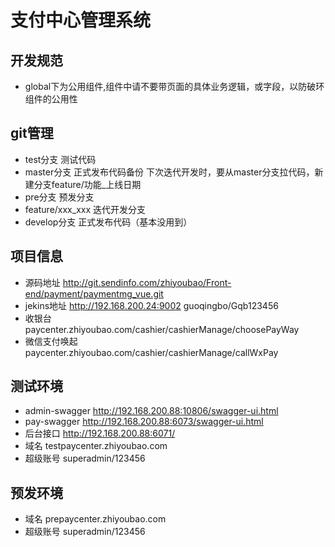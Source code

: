 # 支付中心管理系统

  ## 开发规范
   * global下为公用组件,组件中请不要带页面的具体业务逻辑，或字段，以防破环组件的公用性
   
 ## git管理
   * test分支 测试代码
   * master分支 正式发布代码备份 下次迭代开发时，要从master分支拉代码，新建分支feature/功能_上线日期
   * pre分支 预发分支
   * feature/xxx_xxx 迭代开发分支
   * develop分支 正式发布代码（基本没用到）
   
  ## 项目信息
   * 源码地址 http://git.sendinfo.com/zhiyoubao/Front-end/payment/paymentmg_vue.git
   * jekins地址 http://192.168.200.24:9002 guoqingbo/Gqb123456
   * 收银台 paycenter.zhiyoubao.com/cashier/cashierManage/choosePayWay
   * 微信支付唤起 paycenter.zhiyoubao.com/cashier/cashierManage/callWxPay
      
  ## 测试环境
   * admin-swagger  http://192.168.200.88:10806/swagger-ui.html
   * pay-swagger  http://192.168.200.88:6073/swagger-ui.html
   * 后台接口 http://192.168.200.88:6071/
   * 域名 testpaycenter.zhiyoubao.com
   * 超级账号 superadmin/123456
      
  ## 预发环境
   * 域名 prepaycenter.zhiyoubao.com
   * 超级账号 superadmin/123456
